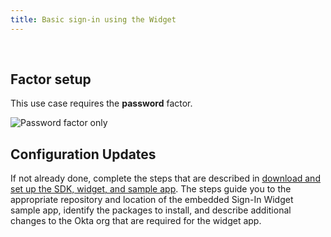 ```yaml
---
title: Basic sign-in using the Widget
---
```


<div class="oie-embedded-sdk">

<ApiLifecycle access="ie" /><br>

<StackSelector class="cleaner-selector"/>

## Factor setup

This use case requires the **password** factor.

<div class="common-image-format">

![Password factor only](/img/oie-embedded-sdk/factor-password-only.png
 "Password factor only")

</div>

## Configuration Updates

If not already done, complete the steps that are described in [download and set up the SDK, widget, and sample app](/docs/guides/oie-embedded-common-download-setup-app/aspnet/main/). The steps guide you to the appropriate repository and location of the embedded Sign-In Widget sample app, identify the packages to install, and describe additional changes to the Okta org that are required for the widget app.

<StackSelector snippet="summaryofsteps" noSelector />

<StackSelector snippet="integrationsteps" noSelector />

</div>
